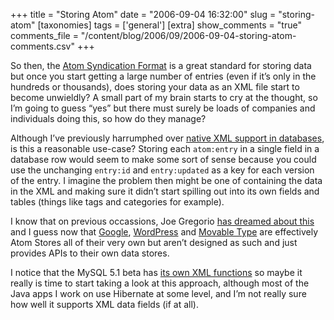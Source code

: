 +++
title = "Storing Atom"
date = "2006-09-04 16:32:00"
slug = "storing-atom"
[taxonomies]
tags = ['general']
[extra]
show_comments = "true"
comments_file = "/content/blog/2006/09/2006-09-04-storing-atom-comments.csv"
+++

So then, the [Atom Syndication Format](http://en.wikipedia.org/wiki/Atom_(standard)) is a great standard for storing data but once you start getting a large number of entries (even if it’s only in the hundreds or thousands), does storing your data as an XML file start to become unwieldly? A small part of my brain starts to cry at the thought, so I’m going to guess “yes” but there must surely be loads of companies and individuals doing this, so how do they manage?

Although I’ve previously harrumphed over [native XML support in databases](http://www.oracle.com/technology/tech/xml/xmldb/index.html), is this a reasonable use-case? Storing each `atom:entry` in a single field in a database row would seem to make some sort of sense because you could use the unchanging `entry:id` and `entry:updated` as a key for each version of the entry. I imagine the problem then might be one of containing the data in the XML and making sure it didn’t start spilling out into its own fields and tables (things like tags and categories for example).

I know that on previous occassions, Joe Gregorio [has dreamed about this](http://www.xml.com/pub/a/2005/09/21/atom-store-web-database.html) and I guess now that [Google](http://code.google.com/apis/gdata/), [WordPress](http://www.snellspace.com/wp/?p=404) and [Movable Type](http://www.benhammersley.com/undocumented_features/atom_api_in_movable_type.html) are effectively Atom Stores all of their very own but aren’t designed as such and just provides APIs to their own data stores.

I notice that the MySQL 5.1 beta has [its own XML functions](http://dev.mysql.com/doc/refman/5.1/en/xml-functions.html) so maybe it really is time to start taking a look at this approach, although most of the Java apps I work on use Hibernate at some level, and I’m not really sure how well it supports XML data fields (if at all).
